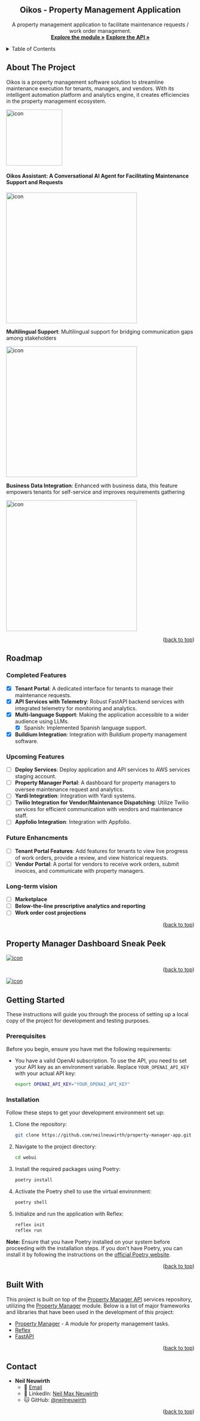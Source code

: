 <a name="readme-top"></a>

<!-- [![Contributors][contributors-shield]][contributors-url]
[![Forks][forks-shield]][forks-url]
[![Stargazers][stars-shield]][stars-url]
[![Issues][issues-shield]][issues-url]
[![LinkedIn][linkedin-shield]][linkedin-url] -->

<!-- PROJECT LOGO -->
<br />
<div align="center">
  <h2 align="center">Oikos - Property Management Application</h2>

  <p align="center">
    A property management application to facilitate maintenance requests / work order management.
    <br />
    <a href="https://github.com/neilneuwirth/property-manager"><strong>Explore the module »</strong></a>
    <a href="https://github.com/neilneuwirth/property-manager-api"><strong>Explore the API »</strong></a>
    <!-- <br />
    <br />
    <a href="https://github.com/othneildrew/Best-README-Template">View Demo</a>
    ·
    <a href="https://github.com/othneildrew/Best-README-Template/issues">Report Bug</a>
    ·
    <a href="https://github.com/othneildrew/Best-README-Template/issues">Request Feature</a> -->
  </p>
</div>

<!-- TABLE OF CONTENTS -->
<details>
  <summary>Table of Contents</summary>
  <ol>
    <li>
      <a href="#about-the-project">About The Project</a>
    </li>
    <li><a href="#roadmap">Roadmap</a></li>
    <li>
      <a href="#getting-started">Getting Started</a>
      <ul>
        <li><a href="#prerequisites">Prerequisites</a></li>
        <li><a href="#installation">Installation</a></li>
      </ul>
    </li>
    <li><a href="#built-with">Built With</a></li>
    <li><a href="#contact">Contact</a></li>
  </ol>
</details>

<!-- ABOUT THE PROJECT -->

## About The Project

Oikos is a property management software solution to streamline maintenance execution for tenants, managers, and vendors. With its intelligent automation platform and analytics engine, it creates efficiencies in the property management ecosystem.

<img src="./docs/process_chart.png" alt="icon" style="height: 150px;"/><br>

#### Oikos Assistant: A Conversational AI Agent for Facilitating Maintenance Support and Requests

<img src="./docs/demo.gif" alt="icon" style="height: 350px;"/><br>

**Multilingual Support**: Multilingual support for bridging communication gaps among stakeholders

<img src="./docs/spanish_demo.gif" alt="icon" style="height: 350px;"/><br>

**Business Data Integration**: Enhanced with business data, this feature empowers tenants for self-service and improves requirements gathering

<img src="./docs/context_demo.gif" alt="icon" style="height: 350px;"/>

<p align="right">(<a href="#readme-top">back to top</a>)</p>

<!-- ROADMAP -->

## Roadmap

### Completed Features

- [x] **Tenant Portal**: A dedicated interface for tenants to manage their maintenance requests.
- [x] **API Services with Telemetry**: Robust FastAPI backend services with integrated telemetry for monitoring and analytics.
- [x] **Multi-language Support**: Making the application accessible to a wider audience using LLMs.
  - [x] Spanish: Implemented Spanish language support.
- [x] **Buildium Integration**: Integration with Buildium property management software.

### Upcoming Features

- [ ] **Deploy Services**: Deploy application and API services to AWS services staging account.
- [ ] **Property Manager Portal**: A dashboard for property managers to oversee maintenance request and analytics.
- [ ] **Yardi Integration**: Integration with Yardi systems.
- [ ] **Twilio Integration for Vendor/Maintenance Dispatching**: Utilize Twilio services for efficient communication with vendors and maintenance staff.
- [ ] **Appfolio Integration**: Integration with Appfolio.

### Future Enhancments

- [ ] **Tenant Portal Features**: Add features for tenants to view live progress of work orders, provide a review, and view historical requests.
- [ ] **Vendor Portal**: A portal for vendors to receive work orders, submit invoices, and communicate with property managers.

### Long-term vision

- [ ] **Marketplace**
- [ ] **Below-the-line prescriptive analytics and reporting**
- [ ] **Work order cost projections**

<p align="right">(<a href="#readme-top">back to top</a>)</p>

## Property Manager Dashboard Sneak Peek

<!-- PROPERTY MANAGER PREVIEW -->
<a href="https://app.uizard.io/p/fd4303f3">
<img src="./docs/landlord_mockup_dark.png" alt="icon"/>
</a>
<p align="right">(<a href="#readme-top">back to top</a>)</p>
<a href="https://app.uizard.io/p/2fbdb25b">
<img src="./docs/landlord_mockup_light.png" alt="icon"/>
</a>

<!-- GETTING STARTED -->

## Getting Started

These instructions will guide you through the process of setting up a local copy of the project for development and testing purposes.

### Prerequisites

Before you begin, ensure you have met the following requirements:

- You have a valid OpenAI subscription. To use the API, you need to set your API key as an environment variable. Replace `YOUR_OPENAI_API_KEY` with your actual API key:

  ```bash
  export OPENAI_API_KEY="YOUR_OPENAI_API_KEY"
  ```

### Installation

Follow these steps to get your development environment set up:

1. Clone the repository:

   ```sh
   git clone https://github.com/neilneuwirth/property-manager-app.git
   ```

2. Navigate to the project directory:

   ```sh
   cd webui
   ```

3. Install the required packages using Poetry:

   ```sh
   poetry install
   ```

4. Activate the Poetry shell to use the virtual environment:

   ```sh
   poetry shell
   ```

5. Initialize and run the application with Reflex:

   ```sh
   reflex init
   reflex run
   ```

**Note:** Ensure that you have Poetry installed on your system before proceeding with the installation steps. If you don't have Poetry, you can install it by following the instructions on the [official Poetry website](https://python-poetry.org/docs/#installation).

<p align="right">(<a href="#readme-top">back to top</a>)</p>

<!-- BUILT WITH -->

## Built With

This project is built on top of the [Property Manager API](https://github.com/neilneuwirth/property-manager-api) services repository, utilizing the [Property Manager](https://github.com/neilneuwirth/property-manager) module. Below is a list of major frameworks and libraries that have been used in the development of this project:

- [Property Manager](https://github.com/neilneuwirth/property-manager) - A module for property management tasks.
- [Reflex](https://reflex.dev/)
- [FastAPI](https://fastapi.tiangolo.com/)

<p align="right">(<a href="#readme-top">back to top</a>)</p>
<!-- CONTACT -->

## Contact

- **Neil Neuwirth**
  - 📧 [Email](mailto:neil.neuwirth15@gmail.com)
  - 🔗 LinkedIn: [Neil Max Neuwirth](https://www.linkedin.com/in/neil-max-neuwirth-840a4872/)
  - 🐱 GitHub: [@neilneuwirth](https://github.com/neilneuwirth)

<p align="right">(<a href="#readme-top">back to top</a>)</p>

<!-- MARKDOWN LINKS & IMAGES -->
<!-- https://www.markdownguide.org/basic-syntax/#reference-style-links -->

[contributors-shield]: https://img.shields.io/github/contributors/othneildrew/Best-README-Template.svg?style=for-the-badge
[contributors-url]: https://github.com/othneildrew/Best-README-Template/graphs/contributors
[forks-shield]: https://img.shields.io/github/forks/othneildrew/Best-README-Template.svg?style=for-the-badge
[forks-url]: https://github.com/othneildrew/Best-README-Template/network/members
[stars-shield]: https://img.shields.io/github/stars/othneildrew/Best-README-Template.svg?style=for-the-badge
[stars-url]: https://github.com/othneildrew/Best-README-Template/stargazers
[issues-shield]: https://img.shields.io/github/issues/othneildrew/Best-README-Template.svg?style=for-the-badge
[issues-url]: https://github.com/othneildrew/Best-README-Template/issues
[license-shield]: https://img.shields.io/github/license/othneildrew/Best-README-Template.svg?style=for-the-badge
[license-url]: https://github.com/othneildrew/Best-README-Template/blob/master/LICENSE.txt
[linkedin-shield]: https://img.shields.io/badge/-LinkedIn-black.svg?style=for-the-badge&logo=linkedin&colorB=555
[linkedin-url]: https://www.linkedin.com/in/neil-max-neuwirth-840a4872/
